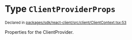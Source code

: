 # Type `ClientProviderProps`
<sub>Declared in [packages/sdk/react-client/src/client/ClientContext.tsx:53](https://github.com/dxos/dxos/blob/175437b91/packages/sdk/react-client/src/client/ClientContext.tsx#L53)</sub>


Properties for the ClientProvider.



